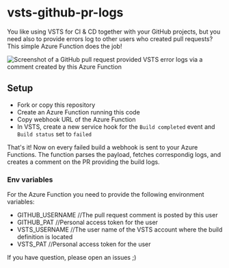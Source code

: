 # vsts-github-pr-logs
You like using VSTS for CI & CD together with your GitHub projects, but you need also to provide errors log to other users who created pull requests?
This simple Azure Function does the job!

![Screenshot of a GitHub pull request provided VSTS error logs via a comment created by this Azure Function](https://preview.ibb.co/neq6SH/Screen_Shot_2018_04_10_at_09_50_15.png)

## Setup

* Fork or copy this repository
* Create an Azure Function running this code
* Copy webhook URL of the Azure Function
* In VSTS, create a new service hook for the `Build completed` event and `Build status` set to `failed`

That's it! Now on every failed build a webhook is sent to your Azure Functions. The function parses the payload, fetches correspondig logs, and creates a comment on the PR providing the build logs.

### Env variables
For the Azure Function you need to provide the following environment variables:

* GITHUB_USERNAME //The pull request comment is posted by this user
* GITHUB_PAT //Personal access token for the user
* VSTS_USERNAME //The user name of the VSTS account where the build definition is located
* VSTS_PAT //Personal access token for the user

If you have question, please open an issues ;)


